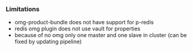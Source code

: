 
### Limitations

- omg-product-bundle does not have support for p-redis
- redis omg plugin does not use vault for properties
- because of no omg only one master and one slave in cluster (can be fixed by updating pipeline)
